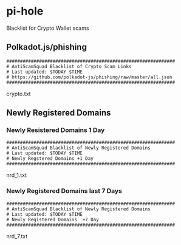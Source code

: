 # pi-hole
Blacklist for Crypto Wallet scams

## Polkadot.js/phishing
```
############################################################## 
# AntiScamSquad Blacklist of Crypto Scam Links 
# Last updated: $TODAY $TIME
# https://github.com/polkadot-js/phishing/raw/master/all.json 
############################################################## 
```
crypto.txt


## Newly Registered Domains

### Newly Resistered Domains 1 Day
```
############################################################## 
# AntiScamSquad Blacklist of Newly Registered Domains 
# Last updated: $TODAY $TIME
# Newly Regstered Domains +1 Day 
############################################################## 
```
nrd_1.txt

### Newly Registered Domains last 7 Days
```
############################################################## 
# AntiScamSquad Blacklist of Newly Registered Domains
# Last updated: $TODAY $TIME
# Newly Registered Domains  +7 Day
############################################################## 
```
nrd_7.txt
